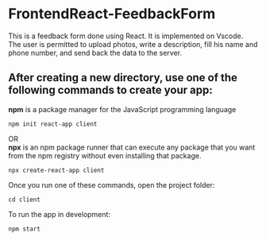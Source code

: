 # FrontendReact-FeedbackForm
This is a feedback form done using React. It is implemented on Vscode.<br/>
The user is permitted to upload photos, write a description, fill his name and phone number, and send back the data to the server.
 
## After creating a new directory, use one of the following commands to create your app:
**npm** is a package manager for the JavaScript programming language
```
npm init react-app client
```
OR <br/>
**npx** is an npm package runner that can execute any package that you want from the npm registry without even installing that package.
```
npx create-react-app client
```
Once you run one of these commands, open the project folder:
```
cd client
```
To run the app in development:
```
npm start
```
